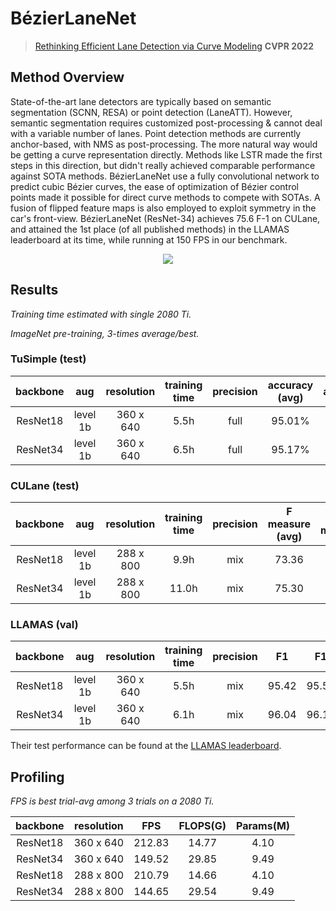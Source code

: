 # BézierLaneNet

> [Rethinking Efficient Lane Detection via Curve Modeling](https://arxiv.org/abs/2203.02431) **CVPR 2022**

## Method Overview

State-of-the-art lane detectors are typically based on semantic segmentation (SCNN, RESA) or point detection (LaneATT). However, semantic segmentation requires customized post-processing & cannot deal with a variable number of lanes. Point detection methods are currently anchor-based, with NMS as post-processing. The more natural way would be getting a curve representation directly. Methods like LSTR made the first steps in this direction, but didn't really achieved comparable performance against SOTA methods. BézierLaneNet use a fully convolutional network to predict cubic Bézier curves, the ease of optimization of Bézier control points made it possible for direct curve methods to compete with SOTAs. A fusion of flipped feature maps is also employed to exploit symmetry in the car's front-view. BézierLaneNet (ResNet-34) achieves 75.6 F-1 on CULane, and attained the 1st place (of all published methods) in the LLAMAS leaderboard at its time, while running at 150 FPS in our benchmark.

<div align=center>
<img src="https://user-images.githubusercontent.com/32259501/157155447-81f28ec6-3ebe-42e0-8864-c739d8c44155.png"/>
</div>

## Results

*Training time estimated with single 2080 Ti.*

*ImageNet pre-training, 3-times average/best.*

### TuSimple (test)

| backbone | aug | resolution | training time | precision | accuracy (avg) | accuracy |  FP | FN | |
| :---: | :---: | :---: | :---: | :---: | :---: | :---: | :---: | :---: | :---: |
| ResNet18 | level 1b | 360 x 640 | 5.5h | full | 95.01% | 95.41% | 0.0531 | 0.0458 | [model](https://drive.google.com/file/d/10qMdvPBnZP4P88EQXYZxsXZgj7sz6LvS/view?usp=sharing) \| [shell](/tools/shells/resnet18_bezierlanenet_tusimple-aug1b.sh) |
| ResNet34 | level 1b | 360 x 640 | 6.5h | full | 95.17% | 95.65% | 0.0513 | 0.0386 | [model](https://drive.google.com/file/d/1FFn8j2BoUsyj8UbBcfeGWKvCQj9Qg-44/view?usp=sharing) \| [shell](/tools/shells/resnet34_bezierlanenet_tusimple-aug1b.sh) |

### CULane (test)

| backbone | aug | resolution | training time | precision | F measure (avg) | F measure | normal | crowded | night | no line | shadow | arrow | dazzle<br>light | curve | crossroad | |
| :---: | :---: | :---: | :---: | :---: | :---: | :---: | :---: | :---: | :---: | :---: | :---: | :---: | :---: | :---: | :---: | :---: |
| ResNet18 | level 1b | 288 x 800 | 9.9h | mix | 73.36 | 73.67 | 90.22 | 71.55 | 68.70 | 45.30 | 70.91 | 84.09 | 62.49 | 58.98 | 996 | [model](https://drive.google.com/file/d/1IpfusHvFeMEGe8wv0fer6KF3pH4X2Tj3/view?usp=sharing) \| [shell](/tools/shells/resnet18_bezierlanenet_culane-aug1b.sh) |
| ResNet34 | level 1b | 288 x 800 | 11.0h | mix | 75.30 | 75.57 | 91.59 | 73.20 | 69.90 | 48.05 | 76.74 | 87.16 | 69.20 | 62.45 | 888 | [model](https://drive.google.com/file/d/1342FQeDQKRHMo283jW2T1WDgfgsYbR5q/view?usp=sharing) \| [shell](/tools/shells/resnet34_bezierlanenet_culane-aug1b.sh) |

### LLAMAS (val)

| backbone | aug | resolution | training time | precision | F1 | F1 | TP | FP | FN | Precision | Recall | |
| :---: | :---: | :---: | :---: | :---: | :---: | :---: | :---: | :---: | :---: | :---: | :---: | :---: |
| ResNet18 | level 1b | 360 x 640 | 5.5h | mix | 95.42 | 95.52 | 70515 | 3102 | 3520 | 95.79 | 95.25 | [model](https://drive.google.com/file/d/1fTQEZnr2wVQ20P3B2AyM3c_dFp5BHKwQ/view?usp=sharing) \| [shell](/tools/shells/resnet18_bezierlanenet_llamas-aug1b.sh) |
| ResNet34 | level 1b | 360 x 640 | 6.1h | mix | 96.04 | 96.11 | 70959 | 2667 | 3076 | 96.38 | 95.85 | [model](https://drive.google.com/file/d/1RhYTJB_VlHL9hFYuwAX_T4Nev9ZIlmHt/view?usp=sharing) \| [shell](/tools/shells/resnet34_bezierlanenet_llamas-aug1b.sh) |

Their test performance can be found at the [LLAMAS leaderboard](https://unsupervised-llamas.com/llamas/benchmark_splines).

## Profiling

*FPS is best trial-avg among 3 trials on a 2080 Ti.*

| backbone | resolution | FPS | FLOPS(G) | Params(M) |
| :---: | :---: | :---: | :---: | :---: |
| ResNet18 | 360 x 640 | 212.83 | 14.77 | 4.10 |
| ResNet34 | 360 x 640 | 149.52 | 29.85 | 9.49 |
| ResNet18 | 288 x 800 | 210.79 | 14.66 | 4.10 |
| ResNet34 | 288 x 800 | 144.65 | 29.54 | 9.49 |
